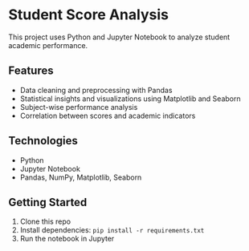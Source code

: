 # Student Score Analysis

This project uses Python and Jupyter Notebook to analyze student academic performance.

## Features
- Data cleaning and preprocessing with Pandas
- Statistical insights and visualizations using Matplotlib and Seaborn
- Subject-wise performance analysis
- Correlation between scores and academic indicators

## Technologies
- Python
- Jupyter Notebook
- Pandas, NumPy, Matplotlib, Seaborn

## Getting Started
1. Clone this repo
2. Install dependencies: `pip install -r requirements.txt`
3. Run the notebook in Jupyter
